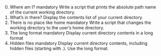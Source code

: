 0. Where am I?
mandatory
Write a script that prints the absolute path name of the current working directory.
1. What’s in there?
Display the contents list of your current directory.
2. There is no place like home
mandatory
Write a script that changes the working directory to the user’s home directory.
3. The long format
mandatory
Display current directory contents in a long format
4. Hidden files
mandatory
Display current directory contents, including hidden files (starting with .). Use the long format.
